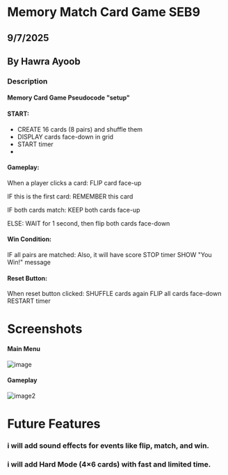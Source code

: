 # Memory Match Card Game SEB9

## 9/7/2025

## By Hawra Ayoob

### **Description**
#### Memory Card Game Pseudocode "setup"

#### START:
- CREATE 16 cards (8 pairs) and shuffle them
- DISPLAY cards face-down in grid
- START timer
- 
#### Gameplay:

When a player clicks a card: FLIP card face-up
   
IF this is the first card: REMEMBER this card

IF both cards match: KEEP both cards face-up

ELSE: WAIT for 1 second, then flip both cards face-down

#### Win Condition:
IF all pairs are matched:
Also, it will have score
    STOP timer
    SHOW "You Win!" message

#### Reset Button:
When reset button clicked:
    SHUFFLE cards again
    FLIP all cards face-down
    RESTART timer

# Screenshots

#### Main Menu

![image](https://www.sourcecodester.com/sites/default/files/images/rems/mg1.png)

#### Gameplay

![image2](https://www.sourcecodester.com/sites/default/files/images/rems/mg_0.png)

# Future Features

### i will add sound effects for events like flip, match, and win.

### i will add Hard Mode (4×6 cards) with fast and limited time.
